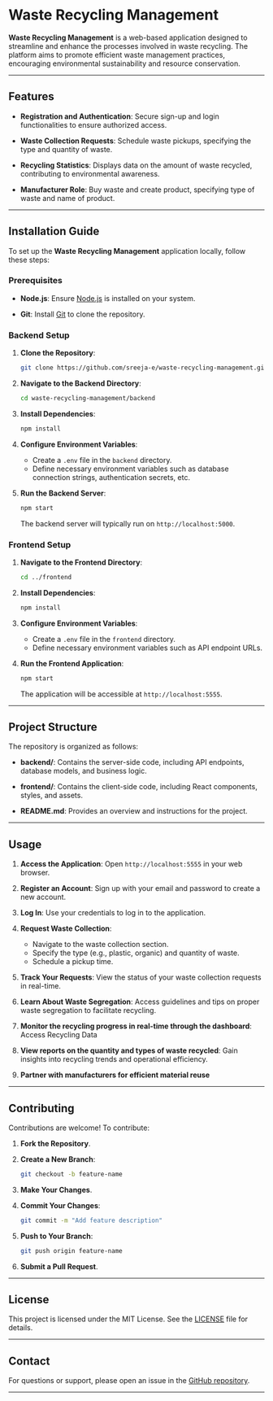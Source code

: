 # Waste Recycling Management

**Waste Recycling Management** is a web-based application designed to streamline and enhance the processes involved in waste recycling. The platform aims to promote efficient waste management practices, encouraging environmental sustainability and resource conservation.

---

## Features

- **Registration and Authentication**: Secure sign-up and login functionalities to ensure authorized access.

- **Waste Collection Requests**: Schedule waste pickups, specifying the type and quantity of waste.

- **Recycling Statistics**: Displays data on the amount of waste recycled, contributing to environmental awareness.
  
- **Manufacturer Role**: Buy waste and create product, specifying type of waste and name of product.

---

## Installation Guide

To set up the **Waste Recycling Management** application locally, follow these steps:

### Prerequisites

- **Node.js**: Ensure [Node.js](https://nodejs.org/) is installed on your system.

- **Git**: Install [Git](https://git-scm.com/) to clone the repository.

### Backend Setup

1. **Clone the Repository**:
   ```bash
   git clone https://github.com/sreeja-e/waste-recycling-management.git
   ```

2. **Navigate to the Backend Directory**:
   ```bash
   cd waste-recycling-management/backend
   ```

3. **Install Dependencies**:
   ```bash
   npm install
   ```

4. **Configure Environment Variables**:
   - Create a `.env` file in the `backend` directory.
   - Define necessary environment variables such as database connection strings, authentication secrets, etc.

5. **Run the Backend Server**:
   ```bash
   npm start
   ```
   The backend server will typically run on `http://localhost:5000`.

### Frontend Setup

1. **Navigate to the Frontend Directory**:
   ```bash
   cd ../frontend
   ```

2. **Install Dependencies**:
   ```bash
   npm install
   ```

3. **Configure Environment Variables**:
   - Create a `.env` file in the `frontend` directory.
   - Define necessary environment variables such as API endpoint URLs.

4. **Run the Frontend Application**:
   ```bash
   npm start
   ```
   The application will be accessible at `http://localhost:5555`.

---

## Project Structure

The repository is organized as follows:

- **backend/**: Contains the server-side code, including API endpoints, database models, and business logic.

- **frontend/**: Contains the client-side code, including React components, styles, and assets.

- **README.md**: Provides an overview and instructions for the project.

---

## Usage

1. **Access the Application**:
   Open `http://localhost:5555` in your web browser.

2. **Register an Account**:
   Sign up with your email and password to create a new account.

3. **Log In**:
   Use your credentials to log in to the application.

4. **Request Waste Collection**:
   - Navigate to the waste collection section.
   - Specify the type (e.g., plastic, organic) and quantity of waste.
   - Schedule a pickup time.

5. **Track Your Requests**:
   View the status of your waste collection requests in real-time.

6. **Learn About Waste Segregation**:
   Access guidelines and tips on proper waste segregation to facilitate recycling.

7. **Monitor the recycling progress in real-time through the dashboard**:
   Access Recycling Data

8. **View reports on the quantity and types of waste recycled**:
   Gain insights into recycling trends and operational efficiency.

9. **Partner with manufacturers for efficient material reuse**
---

## Contributing

Contributions are welcome! To contribute:

1. **Fork the Repository**.

2. **Create a New Branch**:
   ```bash
   git checkout -b feature-name
   ```

3. **Make Your Changes**.

4. **Commit Your Changes**:
   ```bash
   git commit -m "Add feature description"
   ```

5. **Push to Your Branch**:
   ```bash
   git push origin feature-name
   ```

6. **Submit a Pull Request**.

---

## License

This project is licensed under the MIT License. See the [LICENSE](https://github.com/sreeja-e/waste-recycling-management/blob/main/LICENSE) file for details.

---

## Contact

For questions or support, please open an issue in the [GitHub repository](https://github.com/sreeja-e/waste-recycling-management/issues).

---

